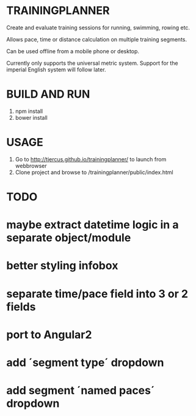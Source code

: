 TRAININGPLANNER
===============

Create and evaluate training sessions for running, swimming, rowing etc.

Allows pace, time or distance calculation on multiple training segments.

Can be used offline from a mobile phone or desktop.

Currently only supports the universal metric system. 
Support for the imperial English system will follow later.

BUILD AND RUN
=============
1. npm install
1. bower install

USAGE
=====
1. Go to http://tjercus.github.io/trainingplanner/ to launch from webbrowser
2. Clone project and browse to /trainingplanner/public/index.html

TODO
====
# maybe extract datetime logic in a separate object/module
# better styling infobox
# separate time/pace field into 3 or 2 fields
# port to Angular2
# add ´segment type´ dropdown
# add segment ´named paces´ dropdown